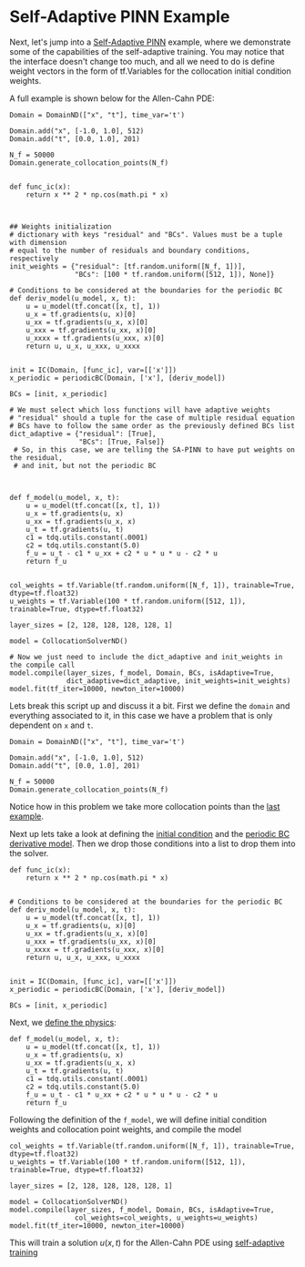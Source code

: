 # Self-Adaptive PINN Example

Next, let's jump into a [Self-Adaptive PINN](https://arxiv.org/pdf/2009.04544.pdf) example, where we demonstrate some of the capabilities of the self-adaptive training.
You may notice that the interface doesn't change too much, and all we need to do is define weight vectors in the form of
tf.Variables for the collocation initial condition weights.

A full example is shown below for the Allen-Cahn PDE:

```{code} python
Domain = DomainND(["x", "t"], time_var='t')

Domain.add("x", [-1.0, 1.0], 512)
Domain.add("t", [0.0, 1.0], 201)

N_f = 50000
Domain.generate_collocation_points(N_f)


def func_ic(x):
    return x ** 2 * np.cos(math.pi * x)


                 
## Weights initialization
# dictionary with keys "residual" and "BCs". Values must be a tuple with dimension
# equal to the number of residuals and boundary conditions, respectively
init_weights = {"residual": [tf.random.uniform([N_f, 1])],
                "BCs": [100 * tf.random.uniform([512, 1]), None]}                 

# Conditions to be considered at the boundaries for the periodic BC
def deriv_model(u_model, x, t):
    u = u_model(tf.concat([x, t], 1))
    u_x = tf.gradients(u, x)[0]
    u_xx = tf.gradients(u_x, x)[0]
    u_xxx = tf.gradients(u_xx, x)[0]
    u_xxxx = tf.gradients(u_xxx, x)[0]
    return u, u_x, u_xxx, u_xxxx


init = IC(Domain, [func_ic], var=[['x']])
x_periodic = periodicBC(Domain, ['x'], [deriv_model])

BCs = [init, x_periodic]

# We must select which loss functions will have adaptive weights
# "residual" should a tuple for the case of multiple residual equation
# BCs have to follow the same order as the previously defined BCs list
dict_adaptive = {"residual": [True],
                 "BCs": [True, False]}
 # So, in this case, we are telling the SA-PINN to have put weights on the residual, 
 # and init, but not the periodic BC

                 

def f_model(u_model, x, t):
    u = u_model(tf.concat([x, t], 1))
    u_x = tf.gradients(u, x)
    u_xx = tf.gradients(u_x, x)
    u_t = tf.gradients(u, t)
    c1 = tdq.utils.constant(.0001)
    c2 = tdq.utils.constant(5.0)
    f_u = u_t - c1 * u_xx + c2 * u * u * u - c2 * u
    return f_u


col_weights = tf.Variable(tf.random.uniform([N_f, 1]), trainable=True, dtype=tf.float32)
u_weights = tf.Variable(100 * tf.random.uniform([512, 1]), trainable=True, dtype=tf.float32)

layer_sizes = [2, 128, 128, 128, 128, 1]

model = CollocationSolverND()

# Now we just need to include the dict_adaptive and init_weights in the compile call
model.compile(layer_sizes, f_model, Domain, BCs, isAdaptive=True,
              dict_adaptive=dict_adaptive, init_weights=init_weights)
model.fit(tf_iter=10000, newton_iter=10000)

```

Lets break this script up and discuss it a bit. First we define the `domain` and everything associated to it, in this case
we have a problem that is only dependent on `x` and `t`.

```{code} python
Domain = DomainND(["x", "t"], time_var='t')

Domain.add("x", [-1.0, 1.0], 512)
Domain.add("t", [0.0, 1.0], 201)

N_f = 50000
Domain.generate_collocation_points(N_f)
```

Notice how in this problem we take more collocation points than the [last example](../compiling-example/index.ipynb).

Next up lets take a look at defining the [initial condition](../../ic-bc/ic/index.ipynb) and the
[periodic BC derivative model](../../ic-bc/bc/index.html#derivative-models). Then we drop those conditions into a list to drop them
into the solver.

```{code} python
def func_ic(x):
    return x ** 2 * np.cos(math.pi * x)


# Conditions to be considered at the boundaries for the periodic BC
def deriv_model(u_model, x, t):
    u = u_model(tf.concat([x, t], 1))
    u_x = tf.gradients(u, x)[0]
    u_xx = tf.gradients(u_x, x)[0]
    u_xxx = tf.gradients(u_xx, x)[0]
    u_xxxx = tf.gradients(u_xxx, x)[0]
    return u, u_x, u_xxx, u_xxxx


init = IC(Domain, [func_ic], var=[['x']])
x_periodic = periodicBC(Domain, ['x'], [deriv_model])

BCs = [init, x_periodic]
```

Next, we [define the physics](../../physics/index.ipynb):

```{code} python
def f_model(u_model, x, t):
    u = u_model(tf.concat([x, t], 1))
    u_x = tf.gradients(u, x)
    u_xx = tf.gradients(u_x, x)
    u_t = tf.gradients(u, t)
    c1 = tdq.utils.constant(.0001)
    c2 = tdq.utils.constant(5.0)
    f_u = u_t - c1 * u_xx + c2 * u * u * u - c2 * u
    return f_u
```

Following the definition of the `f_model`, we will define initial condition weights and collocation point
weights, and compile the model

```{code} python
col_weights = tf.Variable(tf.random.uniform([N_f, 1]), trainable=True, dtype=tf.float32)
u_weights = tf.Variable(100 * tf.random.uniform([512, 1]), trainable=True, dtype=tf.float32)

layer_sizes = [2, 128, 128, 128, 128, 1]

model = CollocationSolverND()
model.compile(layer_sizes, f_model, Domain, BCs, isAdaptive=True,
                col_weights=col_weights, u_weights=u_weights)
model.fit(tf_iter=10000, newton_iter=10000)
```

This will train a solution $u(x,t)$ for the Allen-Cahn PDE using [self-adaptive training](https://arxiv.org/pdf/2009.04544.pdf)
